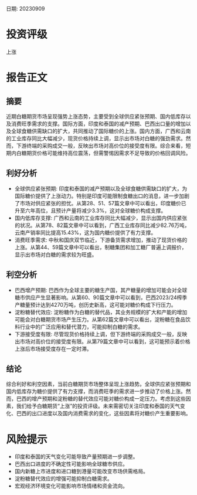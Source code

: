 
日期: 20230909

# 投资评级

上涨

# 报告正文

## 摘要

近期白糖期货市场呈现强势上涨态势，主要受到全球供应紧张预期、国内低库存以及消费旺季需求的支撑。国际方面，印度和泰国的减产预期、巴西出口量的增加以及全球食糖供需缺口的扩大，共同推动了国际糖价的上涨。国内方面，广西和云南的工业库存同比大幅减少，现货价格持续上调，显示出市场对白糖的强劲需求。然而，下游终端的采购成交一般，反映出市场对高价位的接受度有限。综合来看，短期内白糖期货价格可能维持高位震荡，但需警惕因需求不足导致的价格回调风险。

## 利好分析

* 全球供应紧张预期: 印度和泰国的减产预期以及全球食糖供需缺口的扩大，为国际糖价提供了上涨动力。特别是印度可能限制食糖出口的消息，进一步加剧了市场对供应紧张的担忧。从第28、51、57篇文章中可以看出，印度糖价已升至六年高位，且预计产量将减少3.3%，这对全球糖价构成支撑。
* 国内低库存支撑: 广西和云南的工业库存同比大幅减少，显示出国内供应紧张的状况。从第78、82篇文章中可以看到，广西工业库存同比减少82.76万吨，云南产销率同比提高15.43%，这为国内糖价提供了有力支撑。
* 消费旺季需求: 中秋和国庆双节临近，下游备货需求增加，推动了现货价格的上涨。从第44、59篇文章中可以看出，制糖集团和加工糖厂普遍上调报价，显示出市场对白糖的需求较为旺盛。

## 利空分析

* 巴西增产预期: 巴西作为全球主要的糖生产国，其产糖量的增加可能会对全球糖市供应产生显著影响。从第60、90篇文章中可以看到，巴西2023/24榨季产糖量预计达到4270万吨，创历史新高，这可能对糖价构成下行压力。
* 淀粉糖替代效应: 淀粉糖作为白糖的替代品，其业务规模的扩大和产能的增加可能会对白糖期货市场产生压力。从第62篇文章中可以看出，淀粉糖在食品饮料行业中的广泛应用和替代潜力，可能抑制白糖的需求。
* 下游接受度有限: 尽管现货价格持续上调，但下游终端的采购成交一般，反映出市场对高价位的接受度有限。从第79篇文章中可以看到，这可能预示着价格上涨后市场接受度存在一定时滞。

## 结论

综合利好和利空因素，当前白糖期货市场整体呈现上涨趋势。全球供应紧张预期和国内低库存为糖价提供了有力支撑，而消费旺季的需求进一步推动了价格上涨。然而，巴西的增产预期和淀粉糖的替代效应可能对糖价构成一定压力。考虑到这些因素，我们给予白糖期货“上涨”的投资评级。未来需密切关注印度和泰国的天气变化、巴西的出口进度以及国内消费需求的变化，这些因素将对糖价产生重要影响。

# 风险提示

* 印度和泰国的天气变化可能导致产量预期进一步调整。
* 巴西出口进度的不确定性可能影响全球糖市供应。
* 国内新糖上市进度和进口糖到港量可能改变市场供需格局。
* 淀粉糖替代效应的增强可能抑制白糖需求。
* 宏观经济环境变化可能影响市场情绪和资金流向。
